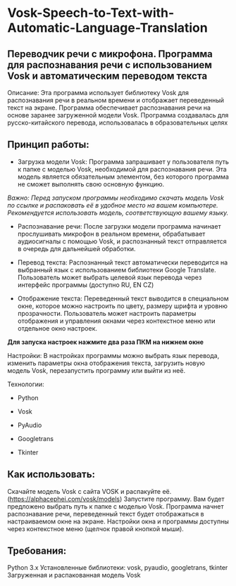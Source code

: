 # Vosk-Speech-to-Text-with-Automatic-Language-Translation
## Переводчик речи с микрофона. Программа для распознавания речи с использованием Vosk и автоматическим переводом текста

Описание:
Эта программа использует библиотеку Vosk для распознавания речи в реальном времени и отображает переведенный текст на экране. Программа обеспечивает распознавания речи на основе заранее загруженной модели Vosk.
Программа создавалась для русско-китайского перевода, использовалась в образовательных целях

## Принцип работы:

* Загрузка модели Vosk: Программа запрашивает у пользователя путь к папке с моделью Vosk, необходимой для распознавания речи. Эта модель является обязательным элементом, без которого программа не сможет выполнять свою основную функцию.

_Важно: Перед запуском программы необходимо скачать модель Vosk по ссылке и распаковать её в удобное место на вашем компьютере. Рекомендуется использовать модель, соответствующую вашему языку._

* Распознавание речи: После загрузки модели программа начинает прослушивать микрофон в реальном времени, обрабатывает аудиосигналы с помощью Vosk, и распознанный текст отправляется в очередь для дальнейшей обработки.

* Перевод текста: Распознанный текст автоматически переводится на выбранный язык с использованием библиотеки Google Translate. Пользователь может выбрать целевой язык перевода через интерфейс программы (доступно RU, EN CZ)

* Отображение текста: Переведенный текст выводится в специальном окне, которое можно настроить по цвету, размеру шрифта и уровню прозрачности. Пользователь может настроить параметры отображения и управления окнами через контекстное меню или отдельное окно настроек.

__Для запуска настроек нажмите два раза ПКМ на нижнем окне__

Настройки: В настройках программы можно выбрать язык перевода, изменить параметры окна отображения текста, загрузить новую модель Vosk, перезапустить программу или выйти из неё.

Технологии:

* Python

* Vosk

* PyAudio

* Googletrans

* Tkinter

## Как использовать:

Скачайте модель Vosk с сайта VOSK и распакуйте её. (https://alphacephei.com/vosk/models)
 Запустите программу. Вам будет предложено выбрать путь к папке с моделью Vosk.
Программа начнет распознавание речи, переведенный текст будет отображаться в настраиваемом окне на экране.
Настройки окна и программы доступны через контекстное меню (щелчок правой кнопкой мыши).

## Требования:
Python 3.x
Установленные библиотеки: vosk, pyaudio, googletrans, tkinter
Загруженная и распакованная модель Vosk

